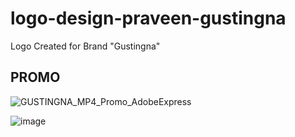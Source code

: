 # logo-design-praveen-gustingna
Logo Created for Brand "Gustingna"

PROMO
---
![GUSTINGNA_MP4_Promo_AdobeExpress](https://user-images.githubusercontent.com/62650544/192563978-fdddb595-55f7-401b-a46f-60d2235a1bfc.gif)

![image](https://user-images.githubusercontent.com/62650544/192516353-813db5bd-9511-4799-ba7e-5893b91d5f9c.png)

